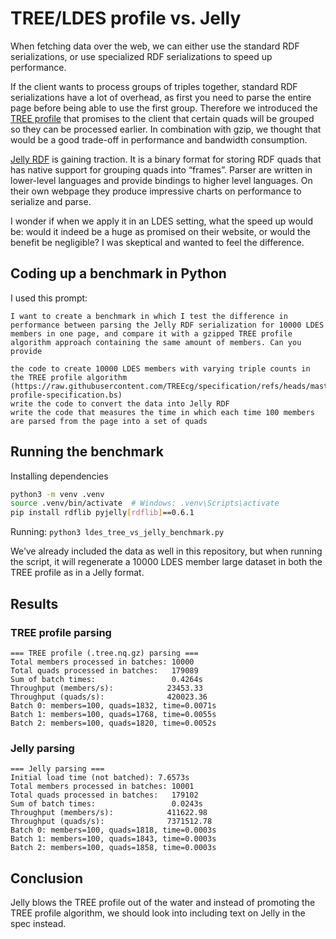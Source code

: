# TREE/LDES profile vs. Jelly

When fetching data over the web, we can either use the standard RDF serializations, or use specialized RDF serializations to speed up performance.

If the client wants to process groups of triples together, standard RDF serializations have a lot of overhead, as first you need to parse the entire page before being able to use the first group. Therefore we introduced the [TREE profile](https://treecg.github.io/specification/profile) that promises to the client that certain quads will be grouped so they can be processed earlier. In combination with gzip, we thought that would be a good trade-off in performance and bandwidth consumption.

[Jelly RDF](https://jelly-rdf.github.io/) is gaining traction. It is a binary format for storing RDF quads that has native support for grouping quads into “frames”. Parser are written in lower-level languages and provide bindings to higher level languages. On their own webpage they produce impressive charts on performance to serialize and parse.

I wonder if when we apply it in an LDES setting, what the speed up would be: would it indeed be a huge as promised on their website, or would the benefit be negligible? I was skeptical and wanted to feel the difference.


## Coding up a benchmark in Python

I used this prompt:

```
I want to create a benchmark in which I test the difference in performance between parsing the Jelly RDF serialization for 10000 LDES members in one page, and compare it with a gzipped TREE profile algorithm approach containing the same amount of members. Can you provide

the code to create 10000 LDES members with varying triple counts in the TREE profile algorithm (https://raw.githubusercontent.com/TREEcg/specification/refs/heads/master/05-profile-specification.bs)
write the code to convert the data into Jelly RDF
write the code that measures the time in which each time 100 members are parsed from the page into a set of quads
```

## Running the benchmark

Installing dependencies

```bash
python3 -m venv .venv
source .venv/bin/activate  # Windows: .venv\Scripts\activate
pip install rdflib pyjelly[rdflib]==0.6.1
```

Running: `python3 ldes_tree_vs_jelly_benchmark.py`

We’ve already included the data as well in this repository, but when running the script, it will regenerate a 10000 LDES member large dataset in both the TREE profile as in a Jelly format.

## Results


### TREE profile parsing
```
=== TREE profile (.tree.nq.gz) parsing ===
Total members processed in batches: 10000
Total quads processed in batches:   179089
Sum of batch times:                 0.4264s
Throughput (members/s):            23453.33
Throughput (quads/s):              420023.36
Batch 0: members=100, quads=1832, time=0.0071s
Batch 1: members=100, quads=1768, time=0.0055s
Batch 2: members=100, quads=1820, time=0.0052s
```

### Jelly parsing
```
=== Jelly parsing ===
Initial load time (not batched): 7.6573s
Total members processed in batches: 10001
Total quads processed in batches:   179102
Sum of batch times:                 0.0243s
Throughput (members/s):            411622.98
Throughput (quads/s):              7371512.78
Batch 0: members=100, quads=1818, time=0.0003s
Batch 1: members=100, quads=1843, time=0.0003s
Batch 2: members=100, quads=1858, time=0.0003s
```

## Conclusion

Jelly blows the TREE profile out of the water and instead of promoting the TREE profile algorithm, we should look into including text on Jelly in the spec instead.
